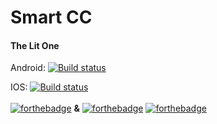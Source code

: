 # Smart CC
#### The Lit One </br>


Android: [![Build status](https://build.appcenter.ms/v0.1/apps/1cdcc028-52f3-47ba-b6b6-b903d59cd7ec/branches/master/badge)](https://appcenter.ms)

IOS: [![Build status](https://build.appcenter.ms/v0.1/apps/986dad84-8972-4473-8872-dd715621dcc6/branches/Develop/badge)](https://appcenter.ms)
</br></br>
[![forthebadge](https://forthebadge.com/images/badges/made-with-c-sharp.svg)](https://forthebadge.com) **&** 
[![forthebadge](https://forthebadge.com/images/badges/built-with-love.svg)](https://forthebadge.com)
[![forthebadge](https://forthebadge.com/images/badges/for-you.svg)](https://forthebadge.com)
